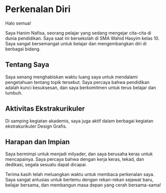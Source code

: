 # Perkenalan Diri

Halo semua!

Saya Hanim Nafisa, seorang pelajar yang sedang mengejar cita-cita di dunia pendidikan. Saya saat ini bersekolah di SMA Wahid Hasyim kelas 10. Saya sangat bersemangat untuk belajar dan mengembangkan diri di berbagai bidang.

## Tentang Saya
Saya senang menghabiskan waktu luang saya untuk mendalami pengetahuan tentang topik tersebut. Saya percaya bahwa pendidikan adalah kunci kesuksesan, dan saya berkomitmen untuk terus belajar dan tumbuh.

## Aktivitas Ekstrakurikuler
Di samping kegiatan akademis, saya juga aktif dalam berbagai kegiatan ekstrakurikuler Design Grafis.

## Harapan dan Impian
Saya bermimpi untuk menjadi milyader, dan saya berusaha keras untuk mencapainya. Saya percaya bahwa dengan kerja keras, tekad, dan dedikasi, segala sesuatu dapat dicapai.

Terima kasih telah meluangkan waktu untuk membaca perkenalan saya. Saya sangat antusias untuk bertemu dengan rekan-rekan sejawat baru, belajar bersama, dan membangun masa depan yang cerah bersama-sama!

